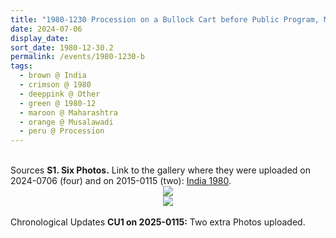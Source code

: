 ```yaml
---
title: "1980-1230 Procession on a Bullock Cart before Public Program, Musalawāḍī (10 kms NE of Rāhurī), Maharashtra, India"
date: 2024-07-06
display_date: 
sort_date: 1980-12-30.2
permalink: /events/1980-1230-b
tags:
  - brown @ India
  - crimson @ 1980
  - deeppink @ Other
  - green @ 1980-12
  - maroon @ Maharashtra
  - orange @ Musalawadi
  - peru @ Procession
---
```


<br>

<wave-list>
  <list-title color="DarkSeaGreen" width="40">Sources</list-title>
  <list-item color="BlanchedAlmond"  width="280"><b>S1. Six Photos.</b> Link to the gallery where they were uploaded on 2024-0706 (four) and on 2015-0115 (two): <a href="https://eternalmoments.smugmug.com/countries/India/1980">India 1980</a>.</list-item>
</wave-list>

<div style="text-align: center"><img src="https://pub-bcc3cbe9b1e94ba1ac28915f7a3900fa.r2.dev/1980-1230-b_Procession_on_a_Bullock_Cart_before_Public_Program_Musalawadi_(10_kms_NE_of_Rahuri)_Maharashtra_India_01_(from_tif)_(Mahipalsingh_Jaisingh_Raul_Collection_scanned_by_Ankit_Khare).jpg" /></div>

<div style="text-align: center"><img src="https://pub-bcc3cbe9b1e94ba1ac28915f7a3900fa.r2.dev/1980-1230-b_Procession_on_a_Bullock_Cart_before_Public_Program_Musalawadi_(10_kms_NE_of_Rahuri)_Maharashtra_India_04_(from_tif)_(Mahipalsingh_Jaisingh_Raul_Collection_scanned_by_Ankit_Khare).jpg" /></div>

<br>

<wave-list>
  <list-title color="DarkSeaGreen" width="110">Chronological Updates</list-title>
  <list-item color="BlanchedAlmond"  width="280"><b>CU1 on 2025-0115:</b> Two extra Photos uploaded.</list-item>
</wave-list>

